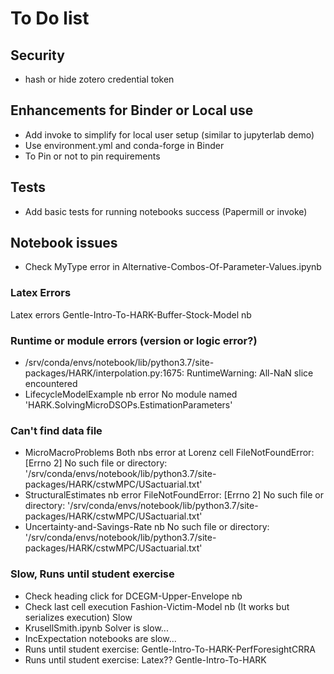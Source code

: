 # To Do list

## Security

- hash or hide zotero credential token

## Enhancements for Binder or Local use
- Add invoke to simplify for local user setup (similar to jupyterlab demo)
- Use environment.yml and conda-forge in Binder
- To Pin or not to pin requirements

## Tests

- Add basic tests for running notebooks success (Papermill or invoke)

## Notebook issues

- Check MyType error in Alternative-Combos-Of-Parameter-Values.ipynb

### Latex Errors

Latex errors Gentle-Intro-To-HARK-Buffer-Stock-Model nb

### Runtime or module errors (version or logic error?)
- /srv/conda/envs/notebook/lib/python3.7/site-packages/HARK/interpolation.py:1675: RuntimeWarning: All-NaN slice encountered
- LifecycleModelExample nb error No module named 'HARK.SolvingMicroDSOPs.EstimationParameters'

### Can't find data file

- MicroMacroProblems Both nbs error at Lorenz cell FileNotFoundError: [Errno 2] No such file or directory: '/srv/conda/envs/notebook/lib/python3.7/site-packages/HARK/cstwMPC/USactuarial.txt'
- StructuralEstimates nb error FileNotFoundError: [Errno 2] No such file or directory: '/srv/conda/envs/notebook/lib/python3.7/site-packages/HARK/cstwMPC/USactuarial.txt'
- Uncertainty-and-Savings-Rate nb No such file or directory: '/srv/conda/envs/notebook/lib/python3.7/site-packages/HARK/cstwMPC/USactuarial.txt'


### Slow, Runs until student exercise

- Check heading click for DCEGM-Upper-Envelope nb
- Check last cell execution Fashion-Victim-Model nb (It works but serializes execution) Slow
- KrusellSmith.ipynb Solver is slow...
- IncExpectation notebooks are slow...
- Runs until student exercise: Gentle-Intro-To-HARK-PerfForesightCRRA
- Runs until student exercise: Latex?? Gentle-Intro-To-HARK